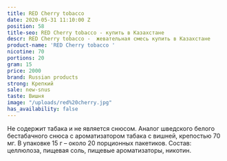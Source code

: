```yaml
---
title: RED Cherry tobacco
date: 2020-05-31 11:10:00 Z
position: 58
title-seo: RED Cherry tobacco - купить в Казахстане
descr: RED Cherry tobacco -  жевательная смесь купить в Казахстане
product-name: 'RED Cherry tobacco '
nicotine: 70
portions: 20
gram: 15
price: 2000
brand: Russian products
strong: Крепкий
sale: new-snus
taste: Вишня
image: "/uploads/red%20cherry.jpg"
has_availability: false
---
```


Не содержит табака и не является снюсом.
 Аналог шведского белого бестабачного снюса с ароматизатором табака с вишней, крепостью 70 мг. 
В упаковке 15 г – около 20 порционных пакетиков. 
Состав: целлюлоза, пищевая соль, пищевые ароматизаторы, никотин.